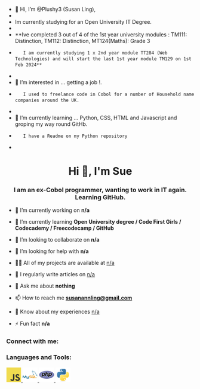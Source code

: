 - 👋 Hi, I’m @Plushy3 (Susan Ling),
-
- Im currently studying for an Open University IT Degree.
- 
- **Ive completed 3 out of 4 of the 1st year university modules : TM111: Distinction, TM112: Distinction, MT124(Maths): Grade 3
-        I am currently studying 1 x 2nd year module TT284 (Web Technologies) and will start the last 1st year module TM129 on 1st Feb 2024**
- 
- 👀 I’m interested in ... getting a job !.
-        I used to freelance code in Cobol for a number of Household name companies around the UK.
-    
- 🌱 I’m currently learning ... Python, CSS, HTML and Javascript and groping my way round GitHb.
-        I have a Readme on my Python repository
- 

<h1 align="center">Hi 👋, I'm Sue</h1>
<h3 align="center">I am an ex-Cobol programmer, wanting to work in IT again. Learning GitHub.</h3>

- 🔭 I’m currently working on **n/a**

- 🌱 I’m currently learning **Open University degree / Code First Girls / Codecademy / Freecodecamp / GitHub**

- 👯 I’m looking to collaborate on **n/a**

- 🤝 I’m looking for help with **n/a**

- 👨‍💻 All of my projects are available at [n/a](n/a)

- 📝 I regularly write articles on [n/a](n/a)

- 💬 Ask me about **nothing**

- 📫 How to reach me **susanannling@gmail.com**

- 📄 Know about my experiences [n/a](n/a)

- ⚡ Fun fact **n/a**

<h3 align="left">Connect with me:</h3>
<p align="left">
</p>

<h3 align="left">Languages and Tools:</h3>
<p align="left"> <a href="https://developer.mozilla.org/en-US/docs/Web/JavaScript" target="_blank" rel="noreferrer"> <img src="https://raw.githubusercontent.com/devicons/devicon/master/icons/javascript/javascript-original.svg" alt="javascript" width="40" height="40"/> </a> <a href="https://www.mysql.com/" target="_blank" rel="noreferrer"> <img src="https://raw.githubusercontent.com/devicons/devicon/master/icons/mysql/mysql-original-wordmark.svg" alt="mysql" width="40" height="40"/> </a> <a href="https://www.php.net" target="_blank" rel="noreferrer"> <img src="https://raw.githubusercontent.com/devicons/devicon/master/icons/php/php-original.svg" alt="php" width="40" height="40"/> </a> <a href="https://www.python.org" target="_blank" rel="noreferrer"> <img src="https://raw.githubusercontent.com/devicons/devicon/master/icons/python/python-original.svg" alt="python" width="40" height="40"/> </a> </p>
